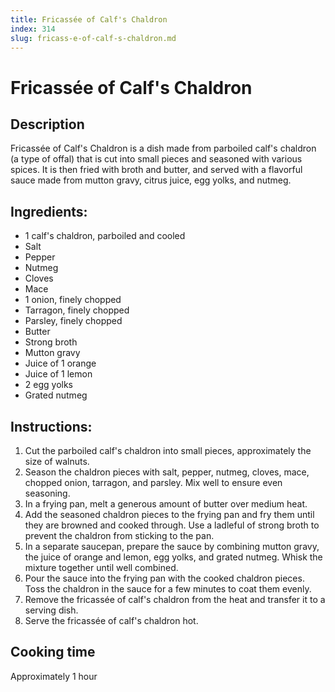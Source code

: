 ```yaml
---
title: Fricassée of Calf's Chaldron
index: 314
slug: fricass-e-of-calf-s-chaldron.md
---
```


# Fricassée of Calf's Chaldron

## Description
Fricassée of Calf's Chaldron is a dish made from parboiled calf's chaldron (a type of offal) that is cut into small pieces and seasoned with various spices. It is then fried with broth and butter, and served with a flavorful sauce made from mutton gravy, citrus juice, egg yolks, and nutmeg.

## Ingredients:
- 1 calf's chaldron, parboiled and cooled
- Salt
- Pepper
- Nutmeg
- Cloves
- Mace
- 1 onion, finely chopped
- Tarragon, finely chopped
- Parsley, finely chopped
- Butter
- Strong broth
- Mutton gravy
- Juice of 1 orange
- Juice of 1 lemon
- 2 egg yolks
- Grated nutmeg

## Instructions:
1. Cut the parboiled calf's chaldron into small pieces, approximately the size of walnuts.
2. Season the chaldron pieces with salt, pepper, nutmeg, cloves, mace, chopped onion, tarragon, and parsley. Mix well to ensure even seasoning.
3. In a frying pan, melt a generous amount of butter over medium heat.
4. Add the seasoned chaldron pieces to the frying pan and fry them until they are browned and cooked through. Use a ladleful of strong broth to prevent the chaldron from sticking to the pan.
5. In a separate saucepan, prepare the sauce by combining mutton gravy, the juice of orange and lemon, egg yolks, and grated nutmeg. Whisk the mixture together until well combined.
6. Pour the sauce into the frying pan with the cooked chaldron pieces. Toss the chaldron in the sauce for a few minutes to coat them evenly.
7. Remove the fricassée of calf's chaldron from the heat and transfer it to a serving dish.
8. Serve the fricassée of calf's chaldron hot.

## Cooking time
Approximately 1 hour